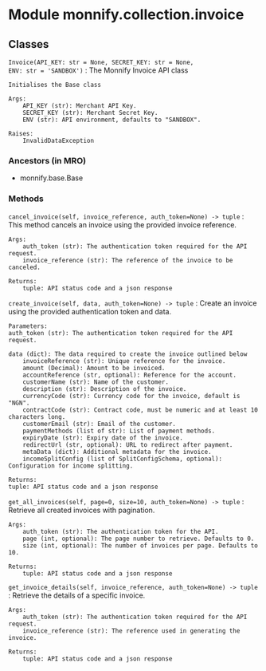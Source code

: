 Module monnify.collection.invoice
=================================

Classes
-------

`Invoice(API_KEY: str = None, SECRET_KEY: str = None, ENV: str = 'SANDBOX')`
:   The Monnify Invoice API class
    
    Initialises the Base class
    
    Args:
        API_KEY (str): Merchant API Key.
        SECRET_KEY (str): Merchant Secret Key.
        ENV (str): API environment, defaults to "SANDBOX".
    
    Raises:
        InvalidDataException

### Ancestors (in MRO)

* monnify.base.Base

### Methods

`cancel_invoice(self, invoice_reference, auth_token=None) ‑> tuple`
:   This method cancels an invoice using the provided invoice reference.
    
    Args:
        auth_token (str): The authentication token required for the API request.
        invoice_reference (str): The reference of the invoice to be canceled.
    
    Returns:
        tuple: API status code and a json response

`create_invoice(self, data, auth_token=None) ‑> tuple`
:   Create an invoice using the provided authentication token and data.
    
    Parameters:
    auth_token (str): The authentication token required for the API request.
    
    data (dict): The data required to create the invoice outlined below
        invoiceReference (str): Unique reference for the invoice.
        amount (Decimal): Amount to be invoiced.
        accountReference (str, optional): Reference for the account.
        customerName (str): Name of the customer.
        description (str): Description of the invoice.
        currencyCode (str): Currency code for the invoice, default is "NGN".
        contractCode (str): Contract code, must be numeric and at least 10 characters long.
        customerEmail (str): Email of the customer.
        paymentMethods (list of str): List of payment methods.
        expiryDate (str): Expiry date of the invoice.
        redirectUrl (str, optional): URL to redirect after payment.
        metaData (dict): Additional metadata for the invoice.
        incomeSplitConfig (list of SplitConfigSchema, optional): Configuration for income splitting.
    
    Returns:
    tuple: API status code and a json response

`get_all_invoices(self, page=0, size=10, auth_token=None) ‑> tuple`
:   Retrieve all created invoices with pagination.
    
    Args:
        auth_token (str): The authentication token for the API.
        page (int, optional): The page number to retrieve. Defaults to 0.
        size (int, optional): The number of invoices per page. Defaults to 10.
    
    Returns:
        tuple: API status code and a json response

`get_invoice_details(self, invoice_reference, auth_token=None) ‑> tuple`
:   Retrieve the details of a specific invoice.
    
    Args:
        auth_token (str): The authentication token required for the API request.
        invoice_reference (str): The reference used in generating the invoice.
    
    Returns:
        tuple: API status code and a json response